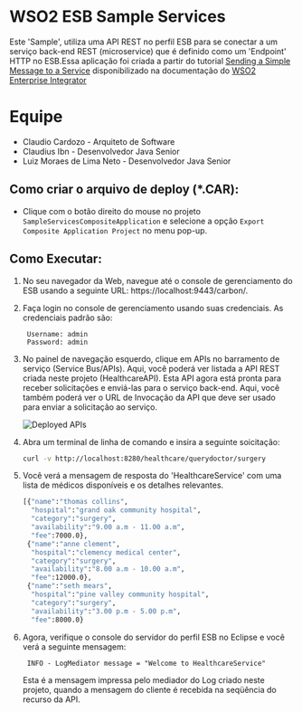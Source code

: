 # WSO2 ESB Sample Services

Este 'Sample', utiliza uma API REST no perfil ESB para se conectar a um serviço back-end REST (microservice) que é definido como um 'Endpoint' HTTP no ESB.Essa aplicação foi criada a partir do tutorial [Sending a Simple Message to a Service] disponibilizado na documentação do [WSO2 Enterprise Integrator]
   

# Equipe
  - Claudio Cardozo - Arquiteto de Software
  - Claudius Ibn - Desenvolvedor Java Senior
  - Luiz Moraes de Lima Neto - Desenvolvedor Java Senior


## Como criar o arquivo de deploy (*.CAR):

- Clique com o botão direito do mouse no projeto `SampleServicesCompositeApplication` e selecione a opção `Export Composite Application Project` no menu pop-up.

## Como Executar:

1. No seu navegador da Web, navegue até o console de gerenciamento do ESB usando a seguinte URL:  https://localhost:9443/carbon/.

2. Faça login no console de gerenciamento usando suas credenciais. As credenciais padrão são:

   ```
    Username: admin
    Password: admin
   ```

3. No painel de navegação esquerdo, clique em APIs no barramento de serviço (Service Bus/APIs). Aqui, você poderá ver listada a API REST criada neste projeto (HealthcareAPI). Esta API agora está pronta para receber solicitações e enviá-las para o serviço back-end. Aqui, você também poderá ver o URL de Invocação da API que deve ser usado para enviar a solicitação ao serviço.

    ![Deployed APIs](https://docs.wso2.com/download/attachments/85376682/Deployed%20API.png?version=1&modificationDate=1490333658000&api=v2)

4. Abra um terminal de linha de comando e insira a seguinte soicitação:

    ```bash
    curl -v http://localhost:8280/healthcare/querydoctor/surgery
    ```

5. Você verá a mensagem de resposta do 'HealthcareService' com uma lista de médicos disponíveis e os detalhes relevantes.

    ```bash
    [{"name":"thomas collins",
      "hospital":"grand oak community hospital",
      "category":"surgery",
      "availability":"9.00 a.m - 11.00 a.m",
      "fee":7000.0},
     {"name":"anne clement",
      "hospital":"clemency medical center",
      "category":"surgery",
      "availability":"8.00 a.m - 10.00 a.m",
      "fee":12000.0},
     {"name":"seth mears",
      "hospital":"pine valley community hospital",
      "category":"surgery",
      "availability":"3.00 p.m - 5.00 p.m",
      "fee":8000.0}
   ```

6. Agora, verifique o console do servidor do perfil ESB no Eclipse e você verá a seguinte mensagem:
   ```
    INFO - LogMediator message = "Welcome to HealthcareService"
   ```
    Esta é a mensagem impressa pelo mediador do Log criado neste projeto, quando a mensagem do cliente é recebida na seqüência do recurso da API.
  
[Sending a Simple Message to a Service]: <https://docs.wso2.com/display/EI611/Sending+a+Simple+Message+to+a+Service>
[WSO2 Enterprise Integrator]: <https://docs.wso2.com/display/EI611/Quick+Start+Guide>
